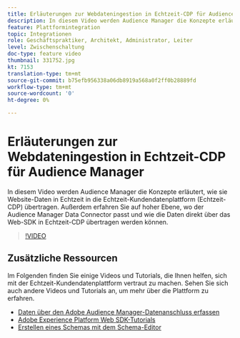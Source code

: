 ```yaml
---
title: Erläuterungen zur Webdateningestion in Echtzeit-CDP für Audience Manager
description: In diesem Video werden Audience Manager die Konzepte erläutert, wie sie Website-Daten in Echtzeit in die Echtzeit-Kundendatenplattform (Echtzeit-CDP) übertragen. Außerdem erfahren Sie auf hoher Ebene, wo der Audience Manager Data Connector passt und wie die Daten direkt über das Web-SDK in Echtzeit-CDP übertragen werden können.
feature: Plattformintegration
topic: Integrationen
role: Geschäftspraktiker, Architekt, Administrator, Leiter
level: Zwischenschaltung
doc-type: feature video
thumbnail: 331752.jpg
kt: 7153
translation-type: tm+mt
source-git-commit: b75efb956338a06db8919a568a0f2ff0b28889fd
workflow-type: tm+mt
source-wordcount: '0'
ht-degree: 0%

---
```



# Erläuterungen zur Webdateningestion in Echtzeit-CDP für Audience Manager

In diesem Video werden Audience Manager die Konzepte erläutert, wie sie Website-Daten in Echtzeit in die Echtzeit-Kundendatenplattform (Echtzeit-CDP) übertragen. Außerdem erfahren Sie auf hoher Ebene, wo der Audience Manager Data Connector passt und wie die Daten direkt über das Web-SDK in Echtzeit-CDP übertragen werden können.

>[!VIDEO](https://video.tv.adobe.com/v/331752/?quality=12&learn=on)

## Zusätzliche Ressourcen

Im Folgenden finden Sie einige Videos und Tutorials, die Ihnen helfen, sich mit der Echtzeit-Kundendatenplattform vertraut zu machen. Sehen Sie sich auch andere Videos und Tutorials an, um mehr über die Plattform zu erfahren.

* [Daten über den Adobe Audience Manager-Datenanschluss erfassen](https://experienceleague.adobe.com/docs/platform-learn/tutorials/sources/ingest-data-from-aam.html?lang=en#sources)
* [Adobe Experience Platform Web SDK-Tutorials](https://experienceleague.adobe.com/docs/web-sdk-learn/tutorials/overview.html?lang=en)
* [Erstellen eines Schemas mit dem Schema-Editor](https://experienceleague.adobe.com/docs/experience-platform/xdm/tutorials/create-schema-ui.html?lang=en#getting-started)
